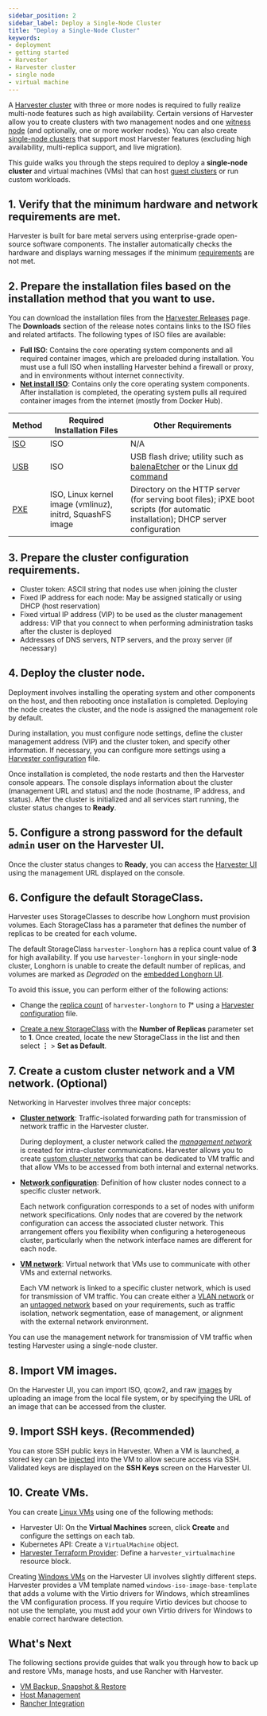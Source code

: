 ```yaml
---
sidebar_position: 2
sidebar_label: Deploy a Single-Node Cluster
title: "Deploy a Single-Node Cluster"
keywords:
- deployment
- getting started
- Harvester
- Harvester cluster
- single node
- virtual machine
---
```


A [Harvester cluster](../glossary/#harvester-cluster) with three or more nodes is required to fully realize multi-node features such as high availability. Certain versions of Harvester allow you to create clusters with two management nodes and one [witness node](../advanced/witness/) (and optionally, one or more worker nodes). You can also create [single-node clusters](../advanced/singlenodeclusters/) that support most Harvester features (excluding high availability, multi-replica support, and live migration). 

This guide walks you through the steps required to deploy a **single-node cluster** and virtual machines (VMs) that can host [guest clusters](../glossary/#guest-cluster--guest-kubernetes-cluster) or run custom workloads. 

## 1. Verify that the minimum hardware and network requirements are met. 

Harvester is built for bare metal servers using enterprise-grade open-source software components. The installer automatically checks the hardware and displays warning messages if the minimum [requirements](../install/requirements) are not met. 

## 2. Prepare the installation files based on the installation method that you want to use. 

You can download the installation files from the [Harvester Releases](https://github.com/harvester/harvester/releases) page. The **Downloads** section of the release notes contains links to the ISO files and related artifacts. The following types of ISO files are available: 

- **Full ISO**: Contains the core operating system components and all required container images, which are preloaded during installation. You must use a full ISO when installing Harvester behind a firewall or proxy, and in environments without internet connectivity. 
- [**Net install ISO**](../install/net-install): Contains only the core operating system components. After installation is completed, the operating system pulls all required container images from the internet (mostly from Docker Hub). 


| Method | Required Installation Files | Other Requirements |
| --- | --- | --- |
| [ISO](../install/index) | ISO | N/A |
| [USB](../install/usb-install) | ISO | USB flash drive; utility such as [balenaEtcher](https://etcher.balena.io/) or the Linux [dd command](https://man7.org/linux/man-pages/man1/dd.1.html) |
| [PXE](../install/pxe-boot-install) | ISO, Linux kernel image (vmlinuz), initrd, SquashFS image | Directory on the HTTP server (for serving boot files); iPXE boot scripts (for automatic installation); DHCP server configuration |

## 3. Prepare the cluster configuration requirements. 

- Cluster token: ASCII string that nodes use when joining the cluster 
- Fixed IP address for each node: May be assigned statically or using DHCP (host reservation) 
- Fixed virtual IP address (VIP) to be used as the cluster management address: VIP that you connect to when performing administration tasks after the cluster is deployed 
- Addresses of DNS servers, NTP servers, and the proxy server (if necessary) 

## 4. Deploy the cluster node. 

Deployment involves installing the operating system and other components on the host, and then rebooting once installation is completed. Deploying the node creates the cluster, and the node is assigned the management role by default. 
    
During installation, you must configure node settings, define the cluster management address (VIP) and the cluster token, and specify other information. If necessary, you can configure more settings using a [Harvester configuration](../install/harvester-configuration/) file. 

Once installation is completed, the node restarts and then the Harvester console appears. The console displays information about the cluster (management URL and status) and the node (hostname, IP address, and status). After the cluster is initialized and all services start running, the cluster status changes to **Ready**. 

## 5. Configure a strong password for the default `admin` user on the Harvester UI. 

Once the cluster status changes to **Ready**, you can access the [Harvester UI](../authentication) using the management URL displayed on the console. 

## 6. Configure the default StorageClass. 

Harvester uses StorageClasses to describe how Longhorn must provision volumes. Each StorageClass has a parameter that defines the number of replicas to be created for each volume. 

The default StorageClass `harvester-longhorn` has a replica count value of **3** for high availability. If you use `harvester-longhorn` in your single-node cluster, Longhorn is unable to create the default number of replicas, and volumes are marked as *Degraded* on the [embedded Longhorn UI](../troubleshooting/harvester/#access-embedded-rancher-and-longhorn-dashboards). 

To avoid this issue, you can perform either of the following actions: 

- Change the [replica count](../install/harvester-configuration/#installharvesterstorage_classreplica_count) of `harvester-longhorn` to *1** using a [Harvester configuration](../install/harvester-configuration/) file. 

- [Create a new StorageClass](../advanced/storageclass/#creating-a-storageclass) with the **Number of Replicas** parameter set to **1**. Once created, locate the new StorageClass in the list and then select **⋮** > **Set as Default**. 

## 7. Create a custom cluster network and a VM network. (Optional)

Networking in Harvester involves three major concepts:

- [**Cluster network**](../networking/index#cluster-network): Traffic-isolated forwarding path for transmission of network traffic in the Harvester cluster. 
    
    During deployment, a cluster network called the [*management network*](../networking/index#built-in-cluster-network) is created for intra-cluster communications. Harvester allows you to create [custom cluster networks](../networking/index#custom-cluster-network) that can be dedicated to VM traffic and that allow VMs to be accessed from both internal and external networks.

- [**Network configuration**](../networking/index#cluster-network): Definition of how cluster nodes connect to a specific cluster network. 
    
    Each network configuration corresponds to a set of nodes with uniform network specifications. Only nodes that are covered by the network configuration can access the associated cluster network. This arrangement offers you flexibility when configuring a heterogeneous cluster, particularly when the network interface names are different for each node.

- [**VM network**](../networking/index#vm-network): Virtual network that VMs use to communicate with other VMs and external networks.
    
    Each VM network is linked to a specific cluster network, which is used for transmission of VM traffic. You can create either a [VLAN network](../networking/harvester-network/#vlan-network) or an [untagged network](../networking/harvester-network/#untagged-network) based on your requirements, such as traffic isolation, network segmentation, ease of management, or alignment with the external network environment. 

You can use the management network for transmission of VM traffic when testing Harvester using a single-node cluster. 

## 8. Import VM images. 

On the Harvester UI, you can import ISO, qcow2, and raw [images](../upload-image/) by uploading an image from the local file system, or by specifying the URL of an image that can be accessed from the cluster. 

## 9. Import SSH keys. (Recommended)

You can store SSH public keys in Harvester. When a VM is launched, a stored key can be [injected](../vm/access-to-the-vm/#ssh-access) into the VM to allow secure access via SSH. Validated keys are displayed on the **SSH Keys** screen on the Harvester UI. 

## 10. Create VMs. 

You can create [Linux VMs](../vm/index) using one of the following methods: 

- Harvester UI: On the **Virtual Machines** screen, click **Create** and configure the settings on each tab. 
- Kubernetes API: Create a `VirtualMachine` object. 
- [Harvester Terraform Provider](../terraform/terraform-provider): Define a `harvester_virtualmachine` resource block. 

Creating [Windows VMs](../vm/create-windows-vm) on the Harvester UI involves slightly different steps. Harvester provides a VM template named `windows-iso-image-base-template` that adds a volume with the Virtio drivers for Windows, which streamlines the VM configuration process. If you require Virtio devices but choose to not use the template, you must add your own Virtio drivers for Windows to enable correct hardware detection. 

## What's Next

The following sections provide guides that walk you through how to back up and restore VMs, manage hosts, and use Rancher with Harvester.

- [VM Backup, Snapshot & Restore](../vm/backup-restore) 
- [Host Management](../host/) 
- [Rancher Integration](../rancher/rancher-integration) 

